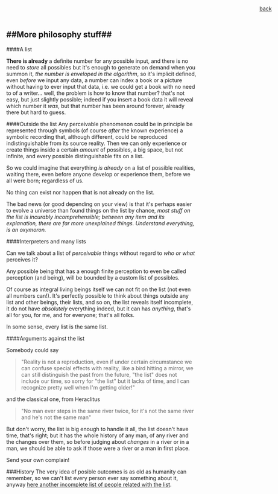 <link rel="shortcut icon" href="img/favicon.ico"/>
<link href="http://fonts.googleapis.com/css?family=Open+Sans:400italic,400,700|Merriweather:400,300,300italic,700,700italic,400italic" rel="stylesheet" type="text/css"/>
<link href="css/theliststyle.css" rel="stylesheet" type="text/css">   
<div style="position: fixed; top: 1em; right: 2em; text-align:right;">
<a href="javascript:history.back();" class="linkMyPages" title="&#8469;">back</a></div>


##More philosophy stuff##
---
####A list

**There is already** a definite number for any possible input, and there is no need to *store* all possibles but it's enough to generate on demand when you summon it, *the number is enveloped in the algorithm*, so it's implicit defined, even *before* we input any data, a number can index a book or a picture without having to ever input that data, i.e. we could get a book with no need to of a writer... well, the problem is how to know that number? that's not easy, but just slightly possible; indeed if you insert a book data it will reveal which number it *was*, but that number has been around forever, already there but hard to guess.

####Outside the list
Any perceivable phenomenon could be in principle be represented through symbols (of course *after* the known experience) a symbolic recording that, although different, could be reproduced indistinguishable from its source reality. Then we can only experience or create things inside a certain *amount* of possibles, a big space, but not infinite, and every possible distinguishable fits on a list.  

So we could imagine that everything *is already* on a list of possible realities, waiting there, even before anyone develop or experience them, before we all were born; regardless of us. 

No thing can exist nor happen that is not already on the list.

The bad news (or good depending on your view) is that it's perhaps easier to evolve a universe than found things on the list by chance, *most stuff on the list is incurably incomprehensible; between any item and its explanation, there are far more unexplained things. Understand everything, is an oxymoron.*

####Interpreters and many lists 

Can we talk about a list of *perceivable* things without regard to *who or what* perceives it?   

Any possible being that has a enough finite perception to even be called perception (and being), will be bounded by a custom list of possibles.

Of course as integral living beings itself we can not fit on the list (not even all numbers can!). It's perfectly possible to think about things outside any list and other beings, their lists, and so on, the list reveals itself incomplete, it do not have *absolutely* everything indeed, but it can has *anything*, that's all for you, for me, and for everyone; that's all folks.  
 
In some sense, every list is the same list.

####Arguments against the list 

Somebody could say

> "Reality is not a reproduction, even if under certain circumstance we can confuse special effects with reality, like a bird hitting a mirror, we can still distinguish the past from the future, "the list" does not include our time, so  sorry for "the list" but it lacks of time, and I can recognize pretty well when I'm getting older!"
 
and the classical one, from Heraclitus 

>"No man ever steps in the same river twice, for it's not the same river and he's not the same man"

But don't worry, the list is big enough to handle it all, the list doesn't have time, that's right; but it has the whole history of any man, of any river and the changes over them, so before judging about *changes* in a river or in a man, we should be able to ask if those were a river or a man in first place.

Send your own complain!

###History
The very idea of posible outcomes is as old as humanity can remember, so we can't list every person ever say something about it, anyway [here another incomplete list of people related with the list](./peoplerelated.html).  
  
<br><br>